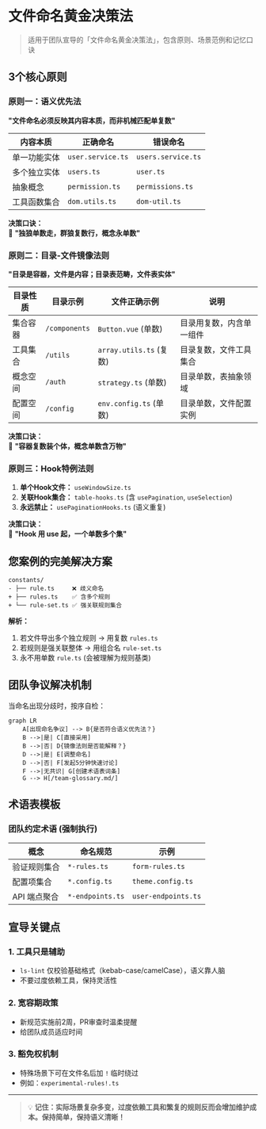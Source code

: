 # 文件命名黄金决策法

> 适用于团队宣导的「文件命名黄金决策法」，包含原则、场景范例和记忆口诀

## 3个核心原则

### 原则一：语义优先法

**"文件命名必须反映其内容本质，而非机械匹配单复数"**

| 内容本质     | 正确命名          | 错误命名           |
| ------------ | ----------------- | ------------------ |
| 单一功能实体 | `user.service.ts` | `users.service.ts` |
| 多个独立实体 | `users.ts`        | `user.ts`          |
| 抽象概念     | `permission.ts`   | `permissions.ts`   |
| 工具函数集合 | `dom.utils.ts`    | `dom-util.ts`      |

**决策口诀：**  
🔔 **"独狼单数走，群狼复数行，概念永单数"**

### 原则二：目录-文件镜像法则

**"目录是容器，文件是内容；目录表范畴，文件表实体"**

| 目录性质 | 目录示例      | 文件正确示例            | 说明                     |
| -------- | ------------- | ----------------------- | ------------------------ |
| 集合容器 | `/components` | `Button.vue` (单数)     | 目录用复数，内含单一组件 |
| 工具集合 | `/utils`      | `array.utils.ts` (复数) | 目录复数，文件工具集合   |
| 概念空间 | `/auth`       | `strategy.ts` (单数)    | 目录单数，表抽象领域     |
| 配置空间 | `/config`     | `env.config.ts` (单数)  | 目录单数，文件配置实例   |

**决策口诀：**  
🔔 **"容器复数装个体，概念单数含万物"**

### 原则三：Hook特例法则

1. **单个Hook文件：** `useWindowSize.ts`
2. **关联Hook集合：** `table-hooks.ts` (含 `usePagination`, `useSelection`)
3. **永远禁止：** `usePaginationHooks.ts` (语义重复)

**决策口诀：**  
🔔 **"Hook 用 use 起，一个单数多个集"**

## 您案例的完美解决方案

```
constants/
- ├── rule.ts     ❌ 歧义命名
+ ├── rules.ts    ✅ 含多个规则
+ └── rule-set.ts ✅ 强关联规则集合
```

**解析：**

1. 若文件导出多个独立规则 → 用复数 `rules.ts`
2. 若规则是强关联整体 → 用组合名 `rule-set.ts`
3. 永不用单数 `rule.ts` (会被理解为规则基类)

## 团队争议解决机制

当命名出现分歧时，按序自检：

```mermaid
graph LR
    A[出现命名争议] --> B{是否符合语义优先法？}
    B -->|是| C[直接采用]
    B -->|否| D{镜像法则是否能解释？}
    D -->|是| E[调整命名]
    D -->|否| F[发起5分钟快速讨论]
    F -->|无共识| G[创建术语表词条]
    G --> H[/team-glossary.md/]
```

## 术语表模板

### 团队约定术语 (强制执行)

| 概念         | 命名规范         | 示例                |
| ------------ | ---------------- | ------------------- |
| 验证规则集合 | `*-rules.ts`     | `form-rules.ts`     |
| 配置项集合   | `*.config.ts`    | `theme.config.ts`   |
| API 端点聚合 | `*-endpoints.ts` | `user-endpoints.ts` |

## 宣导关键点

### 1. 工具只是辅助

- `ls-lint` 仅校验基础格式（kebab-case/camelCase），语义靠人脑
- 不要过度依赖工具，保持灵活性

### 2. 宽容期政策

- 新规范实施前2周，PR审查时温柔提醒
- 给团队成员适应时间

### 3. 豁免权机制

- 特殊场景下可在文件名后加 `!` 临时绕过
- 例如：`experimental-rules!.ts`

---

> 💡 **记住：实际场景复杂多变，过度依赖工具和繁复的规则反而会增加维护成本。保持简单，保持语义清晰！**
